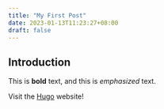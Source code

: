 ```yaml
---
title: "My First Post"
date: 2023-01-13T11:23:27+08:00
draft: false
---
```

## Introduction

This is **bold** text, and this is *emphasized* text.

Visit the [Hugo](https://gohugo.io) website!
